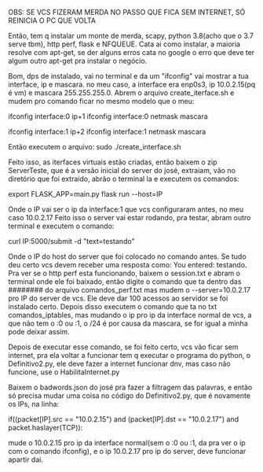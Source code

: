 
OBS: SE VCS FIZERAM MERDA NO PASSO QUE FICA SEM INTERNET, SÓ REINICIA O PC QUE VOLTA

Então, tem q instalar um monte de merda, scapy, python 3.8(acho que o 3.7 serve tbm), http perf, flask e
NFQUEUE. Cata ai como instalar, a maioria resolve com apt-get, se der alguns erros cata no google o erro que deve ter algum outro apt-get pra instalar o negócio. 

Bom, dps de instalado, vai no terminal e da um "ifconfig" vai mostrar a tua interface, ip e mascara.
no meu caso, a interface era enp0s3, ip 10.0.2.15(pq é vm) e mascara 255.255.255.0.
Abrem o arquivo create_iterface.sh e mudem pro comando ficar no mesmo modelo que o meu:

ifconfig interface:0 ip+1
ifconfig interface:0 netmask mascara

ifconfig interface:1 ip+2
ifconfig interface:1 netmask mascara

Então executem o arquivo: sudo ./create_interface.sh

Feito isso, as iterfaces virtuais estão criadas, então baixem o zip ServerTeste, que é a versão inicial
do server do josé, extraiam, vão no diretório que foi extraido, abrão o terminal la e executem os comandos:

export FLASK_APP=main.py
flask run --host=IP

Onde o IP vai ser o ip da interface:1 que vcs configuraram antes, no meu caso 10.0.2.17
Feito isso o server vai estar rodando, pra testar, abram outro terminal e executem o comando:

curl IP:5000/submit -d "text=testando"

Onde o IP do host do server que foi colocado no comando antes. Se tudo deu certo vcs devem receber
uma resposta como: You entered: testando.
Pra ver se o http perf esta funcionando, baixem o session.txt e abram o terminal onde ele foi baixado, então digite o comando que ta dentro das ######## do arquivo comandos_perf.txt mas mudem o --server=10.0.2.17 pro IP do server de vcs. Ele deve dar 100 acessos ao servidor se foi instalado certo.
Depois disso executem o comando que ta no txt comandos_iptables, mas mudando o ip pro ip da interface normal de vcs, a que não tem o :0 ou :1, o /24 é por causa da mascara, se for igual a minha pode deixar assim.

Depois de executar esse comando, se foi feito certo, vcs vão ficar sem internet, pra ela voltar a funcionar tem q executar o programa do python, o Definitivo2.py, ele deve fazer a internet funcionar dnv, mas caso não funcione, use o HabilitaInternet.py

Baixem o badwords.json do josé pra fazer a filtragem das palavras, e então só precisa mudar uma coisa no código do Definitivo2.py, que é novamente os IPs, na linha:

if((packet[IP].src == "10.0.2.15") and (packet[IP].dst == "10.0.2.17") and packet.haslayer(TCP)):

mude o 10.0.2.15 pro ip da interface normal(sem o :0 ou :1, da pra ver o ip com o comando ifconfig), e o ip 10.0.2.17 pro ip do server, deve funcionar apartir dai.







